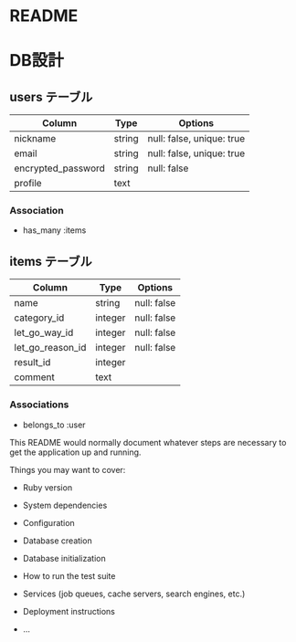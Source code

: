 # README

# DB設計

## users テーブル

| Column             | Type   | Options                   |
| ------------------ | ------ | ------------------------- |
| nickname           | string | null: false, unique: true |
| email              | string | null: false, unique: true |
| encrypted_password | string | null: false               |
| profile            | text   |                           |

### Association

- has_many :items

## items テーブル

| Column           | Type    | Options     |
| ---------------- | ------- | ----------- |
| name             | string  | null: false |
| category_id      | integer | null: false |
| let_go_way_id    | integer | null: false |
| let_go_reason_id | integer | null: false |
| result_id        | integer |             |
| comment          | text    |             |

### Associations

- belongs_to :user

This README would normally document whatever steps are necessary to get the
application up and running.

Things you may want to cover:

* Ruby version

* System dependencies

* Configuration

* Database creation

* Database initialization

* How to run the test suite

* Services (job queues, cache servers, search engines, etc.)

* Deployment instructions

* ...
